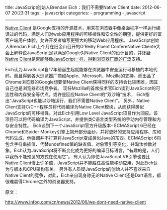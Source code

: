 title: JavaScript创始人Brendan Eich：我们不需要Native Client
date: 2012-06-07 20:23:31
tags:
	- javascript
categories:
    - programming
    - javascript

---



[Native Client](https://developers.google.com/native-client/overview) 是Google支持的开源技术，用来在浏览器中像桌面程序一样运行编译过的代码，满足人们对web应用程序的可移植性和安全性的期望，提供更好的富客户端用户体验，允许开发者编写更强大的移动Web应用程序。
JavaScript创始人Brendan Eich上个月在旧金山召开的O'Reilly Fluent ConfereNative Cliente大会上解释说JavaScript足以满足Google对Native Client的设计目的，并[怀疑Native Client是否能够像JavaScript一样，得到浏览器厂商的广泛支持](http://m.infoworld.com/d/application-development/javascript-founder-dismisses-google-native-client-194467)。

<!--more-->

Eich认为JavaScript自17年前诞生起就能够在浏览器中安全运行可移植的本地代码，而且得到各大浏览器厂商如Apple、Microsoft、Mozilla的支持。而出品了Chrome浏览器的Google想要使Native Client获得同样的支持会比较困难，因其自己也是浏览器市场竞争者。
现任Mozilla的首席技术官Eich谈到JavaScript的可达性和内存安全等优点。或许是回应Native Client的“双沙箱”技术， Eich指出“JavaScript也能以沙箱运行，我们不需要Native Client”。 另外，Native Client支持C/C++程序员将代码编译为Native Client模块，从而获得类似JavaScript的可移植性。对此Eich引用Low Level JavaScript项目作为回应。该项目可以将代码编译为JavaScript，并提供类C语言类型系统的手动内存管理和内存安全特性。
Eich谈到下一个JavaScript官方升级版本- ECMAScript 6已经在Chrome和Spider Monkey引擎上揭开部分面纱，并将更好的支持应用程序、库和代码生成，他强调并不打算将JavaScript变成类似Java的东西。ECMAScript 6将包含字符串插值、代替undefined值的缺省值、对象索引等变化，并淘汰参数对象。Eich认为JavaScript将不断变化成为更好的编译目标语言，“有趣的是，人们以我所不能预见的方式在使用它”。
有人认为即使JavaScript V8引擎也要比Native Client慢上许多倍，JavaScript并不能胜任高性能移动应用，对此Eich认为与版本和CPU架构有关。 另外有人质疑JavaScript的创始人并不喜欢来自Native Cient的竞争，对此，Eich亲自现身称无论Native Client还是Dart语言，都很难赢得Chrome之外的浏览器支持。


原文：

<http://www.infoq.com/cn/news/2012/06/we-dont-need-native-client>
